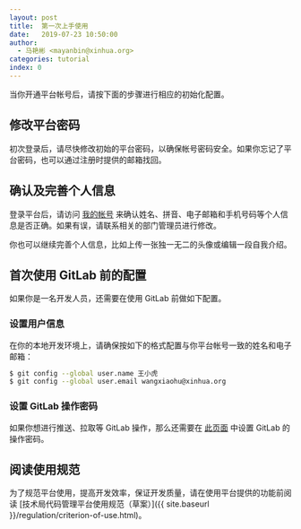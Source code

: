 ```yaml
---
layout: post
title:  第一次上手使用
date:   2019-07-23 10:50:00
author: 
  - 马艳彬 <mayanbin@xinhua.org>
categories: tutorial
index: 0
---
```


当你开通平台帐号后，请按下面的步骤进行相应的初始化配置。

## 修改平台密码

初次登录后，请尽快修改初始的平台密码，以确保帐号密码安全。如果你忘记了平台密码，也可以通过注册时提供的邮箱找回。

## 确认及完善个人信息

登录平台后，请访问 [我的帐号](https://xinhua.dev/account/profile) 来确认姓名、拼音、电子邮箱和手机号码等个人信息是否正确。如果有误，请联系相关的部门管理员进行修改。

你也可以继续完善个人信息，比如上传一张独一无二的头像或编辑一段自我介绍。

## 首次使用 GitLab 前的配置

如果你是一名开发人员，还需要在使用 GitLab 前做如下配置。

### 设置用户信息

在你的本地开发环境上，请确保按如下的格式配置与你平台帐号一致的姓名和电子邮箱：

```sh
$ git config --global user.name 王小虎
$ git config --global user.email wangxiaohu@xinhua.org
```

### 设置 GitLab 操作密码

如果你想进行推送、拉取等 GitLab 操作，那么还需要在 [此页面](https://gitlab.xinhua.dev/profile/password/edit) 中设置 GitLab 的操作密码。

## 阅读使用规范

为了规范平台使用，提高开发效率，保证开发质量，请在使用平台提供的功能前阅读 [技术局代码管理平台使用规范（草案）]({{ site.baseurl }}/regulation/criterion-of-use.html)。
